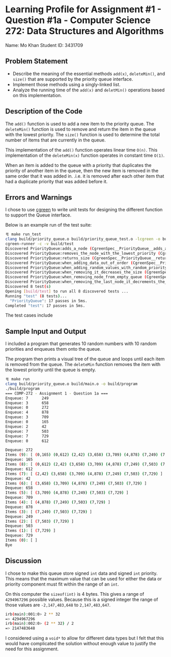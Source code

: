 # Learning Profile for Assignment #1 - Question #1a - Computer Science 272: Data Structures and Algorithms

Name: Mo Khan
Student ID: 3431709

## Problem Statement

* Describe the meaning of the essential methods `add(x)`, `deleteMin()`, and `size()` that are supported by the priority queue interface.
* Implement those methods using a singly-linked list.
* Analyze the running time of the `add(x)` and `deletMin()` operations based on this implementation.

## Description of the Code

The `add()` function is used to add a new item to the priority queue.
The `deleteMin()` function is used to remove and return the item in the queue with the lowest priority.
The `size()` function is used to determine the total number of items that are currently in the queue.

This implementation of the `add()` function operates linear time `O(n)`.
This implementation of the  `deleteMin(x)` function operates in constant time `O(1)`.

When an item is added to the queue with a priority that duplicates the priority of another item
in the queue, then the new item is removed in the same order that it was added in. .i.e. it is removed
after each other item that had a duplicate priority that was added before it.

## Errors and Warnings

I chose to use [cgreen](https://github.com/cgreen-devs/cgreen) to write unit tests for designing the different
function to support the Queue interface.

Below is an example run of the test suite:

```bash
モ make run_test
clang build/priority_queue.o build/priority_queue_test.o -lcgreen -o build/test
cgreen-runner -c -v build/test
Discovered PriorityQueue:adds_a_node (CgreenSpec__PriorityQueue__adds_a_node__)
Discovered PriorityQueue:removes_the_node_with_the_lowest_priority (CgreenSpec__PriorityQueue__removes_the_node_with_the_lowest_priority__)
Discovered PriorityQueue:returns_size (CgreenSpec__PriorityQueue__returns_size__)
Discovered PriorityQueue:when_adding_data_out_of_order (CgreenSpec__PriorityQueue__when_adding_data_out_of_order__)
Discovered PriorityQueue:when_adding_random_values_with_random_priority_it_returns_the_minimum_priority_value_correctly (CgreenSpec__PriorityQueue__when_adding_random_values_with_random_priority_it_returns_the_minimum_priority_value_correctly__)
Discovered PriorityQueue:when_removing_it_decreases_the_size (CgreenSpec__PriorityQueue__when_removing_it_decreases_the_size__)
Discovered PriorityQueue:when_removing_node_from_empty_queue (CgreenSpec__PriorityQueue__when_removing_node_from_empty_queue__)
Discovered PriorityQueue:when_removing_the_last_node_it_decrements_the_count_correctly (CgreenSpec__PriorityQueue__when_removing_the_last_node_it_decrements_the_count_correctly__)
Discovered 8 test(s)
Opening [build/test] to run all 8 discovered tests ...
Running "test" (8 tests)...
  "PriorityQueue": 17 passes in 5ms.
Completed "test": 17 passes in 5ms.
```

The test cases include

## Sample Input and Output

I included a program that generates 10 random numbers with 10 random priorities and
enqueues them onto the queue.

The program then prints a visual tree of the queue and loops until each item is removed from the queue.
The `deleteMin` function removes the item with the lowest priority until the queue is empty.

```bash
モ make run
clang build/priority_queue.o build/main.o -o build/program
./build/program
=== COMP-272 - Assignment 1 - Question 1a ===
Enqueue: 7      249
Enqueue: 3      658
Enqueue: 0      272
Enqueue: 4      878
Enqueue: 3      709
Enqueue: 0      165
Enqueue: 2      42
Enqueue: 7      503
Enqueue: 7      729
Enqueue: 0      612

Dequeue: 272
Items (9): [ (0,165) (0,612) (2,42) (3,658) (3,709) (4,878) (7,249) (7,503) (7,729) ]
Dequeue: 165
Items (8): [ (0,612) (2,42) (3,658) (3,709) (4,878) (7,249) (7,503) (7,729) ]
Dequeue: 612
Items (7): [ (2,42) (3,658) (3,709) (4,878) (7,249) (7,503) (7,729) ]
Dequeue: 42
Items (6): [ (3,658) (3,709) (4,878) (7,249) (7,503) (7,729) ]
Dequeue: 658
Items (5): [ (3,709) (4,878) (7,249) (7,503) (7,729) ]
Dequeue: 709
Items (4): [ (4,878) (7,249) (7,503) (7,729) ]
Dequeue: 878
Items (3): [ (7,249) (7,503) (7,729) ]
Dequeue: 249
Items (2): [ (7,503) (7,729) ]
Dequeue: 503
Items (1): [ (7,729) ]
Dequeue: 729
Items (0): [ ]
Bye
```

## Discussion

I chose to make this queue store signed `int` data and signed `int` priority.
This means that the maximum value that can be used for either the data or priority component
must fit within the range of an `int`.

On this computer the `sizeof(int)` is 4 bytes. This gives a range of `4294967296`
possible values. Because this is a signed integer the range of those values are
`-2,147,483,648` to `2,147,483,647`.

```bash
irb(main):001:0> 2 ** 32
=> 4294967296
irb(main):002:0> (2 ** 32) / 2
=> 2147483648
```

I considered using a `void*` to allow for different data types but I felt that
this would have complicated the solution without enough value to justify the need
for this assignment.
